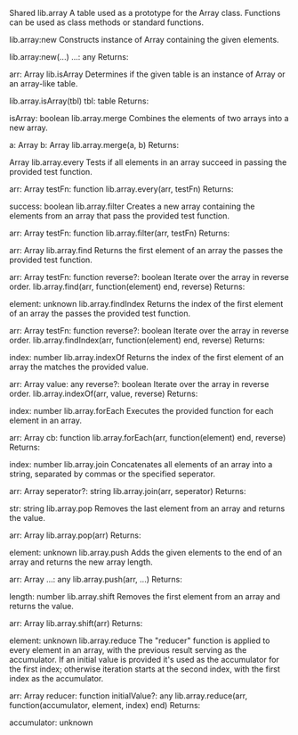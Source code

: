 Shared
lib.array
A table used as a prototype for the Array class. Functions can be used as class methods or standard functions.

lib.array:new
Constructs instance of Array containing the given elements.

lib.array:new(...)
...: any
Returns:

arr: Array
lib.isArray
Determines if the given table is an instance of Array or an array-like table.

lib.array.isArray(tbl)
tbl: table
Returns:

isArray: boolean
lib.array.merge
Combines the elements of two arrays into a new array.

a: Array
b: Array
lib.array.merge(a, b)
Returns:

Array
lib.array.every
Tests if all elements in an array succeed in passing the provided test function.

arr: Array
testFn: function
lib.array.every(arr, testFn)
Returns:

success: boolean
lib.array.filter
Creates a new array containing the elements from an array that pass the provided test function.

arr: Array
testFn: function
lib.array.filter(arr, testFn)
Returns:

arr: Array
lib.array.find
Returns the first element of an array the passes the provided test function.

arr: Array
testFn: function
reverse?: boolean
Iterate over the array in reverse order.
lib.array.find(arr, function(element) end, reverse)
Returns:

element: unknown
lib.array.findIndex
Returns the index of the first element of an array the passes the provided test function.

arr: Array
testFn: function
reverse?: boolean
Iterate over the array in reverse order.
lib.array.findIndex(arr, function(element) end, reverse)
Returns:

index: number
lib.array.indexOf
Returns the index of the first element of an array the matches the provided value.

arr: Array
value: any
reverse?: boolean
Iterate over the array in reverse order.
lib.array.indexOf(arr, value, reverse)
Returns:

index: number
lib.array.forEach
Executes the provided function for each element in an array.

arr: Array
cb: function
lib.array.forEach(arr, function(element) end, reverse)
Returns:

index: number
lib.array.join
Concatenates all elements of an array into a string, separated by commas or the specified seperator.

arr: Array
seperator?: string
lib.array.join(arr, seperator)
Returns:

str: string
lib.array.pop
Removes the last element from an array and returns the value.

arr: Array
lib.array.pop(arr)
Returns:

element: unknown
lib.array.push
Adds the given elements to the end of an array and returns the new array length.

arr: Array
...: any
lib.array.push(arr, ...)
Returns:

length: number
lib.array.shift
Removes the first element from an array and returns the value.

arr: Array
lib.array.shift(arr)
Returns:

element: unknown
lib.array.reduce
The "reducer" function is applied to every element in an array, with the previous result serving as the accumulator.
If an initial value is provided it's used as the accumulator for the first index; otherwise iteration starts at the second index, with the first index as the accumulator.

arr: Array
reducer: function
initialValue?: any
lib.array.reduce(arr, function(accumulator, element, index) end)
Returns:

accumulator: unknown